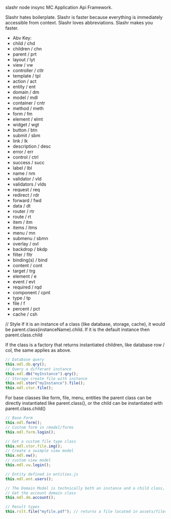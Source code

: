 slashr node insync MC Application Api Framework.

Slashr hates boilerplate. Slashr is faster because everything is immediately accessible from context. Slashr loves abbreviations. Slashr makes you faster. 

* Abv Key:
* child / chd
* children / chn
* parent / prt
* layout / lyt
* view / vw
* controller / ctlr
* template / tpl
* action / act
* entity / ent
* domain / dm
* model / mdl
* container / cntr
* method / meth
* form / fm
* element / elmt
* widget / wgt
* button / btn
* submit / sbm
* link / lk
* description / desc
* error / err
* control / ctrl
* success / succ
* label / lbl
* name / nm
* validator / vld
* validators / vlds
* request / req
* redirect / rdr
* forward / fwd
* data / dt
* router / rtr
* route / rt
* item / itm
* items / itms
* menu / mn
* submenu / sbmn
* overlay / ovl
* backdrop / bkdp
* filter / fltr
* binding(s) / bind
* content / cont
* target / trg
* element / e
* event / evt
* required / rqd
* component / cpnt
* type / tp
* file / f
* percent / pct
* cache / csh

// Style
If it is an instance of a class (like database, storage, cache), 
it would be parent.class(instanceName).child. If it is the default instance then parent.class.child

If the class is a factory that returns instantiated children, like database row / col, the same applies as above.

```javascript
// Database query
this.mdl.db.qry();
// Query a differant instance
this.mdl.db("myInstance").qry();
// Storage create file with instance
this.mdl.stor("myInstance").file();
this.mdl.stor.file();
```

For base classes like form, file, menu, entities the parent class can be directly instantiated like parent.class(), 
or the child can be instantiated with parent.class.child()

```javascript
// Base Form
this.mdl.form();
// Custom form in /model/forms
this.mdl.form.login();

// Get a custom file type class
this.mdl.stor.file.img();
// Create a swimple view model
this.mdl.vw();
// custom view model
this.mdl.vw.login();

// Entity defined in entities.js
this.mdl.ent.users();

// The Domain Model is technically both an instance and a child class, so it is used like forms, but the parent is abstract
// Get the account domain class
this.mdl.dm.account();

// Result types
this.rslt.file("myfile.pdf"); // returns a file located in assets/files/myfile.pdf
```